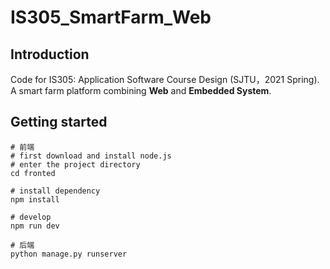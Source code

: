 # IS305_SmartFarm_Web
## Introduction
Code for IS305: Application Software Course Design (SJTU，2021 Spring).
A smart farm platform combining **Web** and **Embedded System**.

## Getting started
```shell
# 前端
# first download and install node.js
# enter the project directory
cd fronted

# install dependency
npm install

# develop
npm run dev

# 后端
python manage.py runserver
```